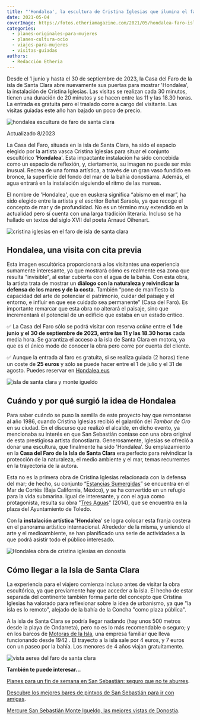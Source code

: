 ```yaml
---
title: "'Hondalea', la escultura de Cristina Iglesias que ilumina el faro de la isla de Santa Clara"
date: 2021-05-04
coverImage: https://fotos.etheriamagazine.com/2021/05/hondalea-faro-isla-santa-clara-Cristina-Iglesias.jpg
categories: 
  - planes-originales-para-mujeres
  - planes-cultura-ocio
  - viajes-para-mujeres
  - visitas-guiadas
authors: 
  - Redacción Etheria
---
```


Desde el 1 junio y hasta el 30 de septiembre de 2023, la Casa del Faro de la isla de 
Santa Clara abre nuevamente sus puertas para mostrar 'Hondalea', la instalación de 
Cristina Iglesias. Las visitas se realizan cada 30 minutos, tienen una duración de 20 
minutos y se hacen entre las 11 y las 18.30 horas. La entrada es gratuita pero el 
traslado corre a cargo del visitante. Las visitas guiadas este año han bajado un poco de 
precio. 

![hondalea escultura de faro de santa clara](https://fotos.etheriamagazine.com/2021/05/hondalea-faro-isla-santa-clara-Cristina-Iglesias.jpg "Hondalea en proceso de construcción. © J.Luis López de Zubiria")

Actualizado 8/2023 

La Casa del Faro, situada en la isla de Santa Clara, ha sido el espacio elegido por la 
artista vasca Cristina Iglesias para situar el conjunto escultórico '**Hondalea**'. Esta 
impactante instalación ha sido concebida como un espacio de reflexión, y, ciertamente, 
su imagen no puede ser más inusual. Recrea de una forma artística, a través de un gran 
vaso fundido en bronce, la superficie del fondo del mar de la bahía donostiarra. Además, 
el agua entrará en la instalación siguiendo el ritmo de las mareas. 

El nombre de 'Hondalea', que en euskera significa “abismo en el mar”, ha sido elegido 
entre la artista y el escritor Beñat Saraola, ya que recoge el concepto de mar y de 
profundidad. No es un término muy extendido en la actualidad pero sí cuenta con una 
larga tradición literaria. Incluso se ha hallado en textos del siglo XVII del poeta 
Arnaud Oihenart. 

![cristina iglesias en el faro de isla de santa clara](https://fotos.etheriamagazine.com/2021/05/Cristina-Iglesias-y-la-Isla-de-Santa-Clara.jpg "Cristina Iglesias en el faro de la Isla de Santa Clara. © Iñigo Aguayo")

## Hondalea, una visita con cita previa

Esta imagen escultórica proporcionará a los visitantes una experiencia sumamente 
interesante, ya que mostrará cómo es realmente esa zona que resulta "invisible", al 
estar cubierta con el agua de la bahía. Con esta obra, la artista trata de mostrar un 
**diálogo con la naturaleza y reivindicar la defensa de los mares y de la costa**. 
También “pone de manifiesto la capacidad del arte de potenciar el patrimonio, cuidar del 
paisaje y el entorno, e influir en que ese cuidado sea permanente” (Casa del Faro). Es 
importante remarcar que esta obra no alterará el paisaje, sino que incrementará el 
potencial de un edificio que estaba en un estado crítico. 

✅ La Casa del Faro sólo se podrá visitar con reserva _online_ entre el **1 de junio y el 
30 de septiembre de 2023, entre las 11 y las 18.30 horas** cada media hora. Se garantiza 
el acceso a la isla de Santa Clara en motora, ya que es el único modo de conocer la obra 
pero corre por cuenta del cliente. 

✅ Aunque la entrada al faro es gratuita, si se realiza guiada (2 horas) tiene un coste 
de **25 euros** y sólo se puede hacer entre el 1 de julio y el 31 de agosto. Puedes 
reservar en [Hondalea.eus](https://www.donostia.eus/ataria/es/web/hondalea/visita) 

![isla de santa clara y monte igueldo](https://fotos.etheriamagazine.com/2021/05/Isla-de-Santa-Clara-y-Monte-Igueldo.jpg "Isla de Santa Clara, con el faro, y detrás se sitúa el Monte Igueldo. © Íñigo Aguayo")

## Cuándo y por qué surgió la idea de Hondalea

Para saber cuándo se puso la semilla de este proyecto hay que remontarse al año 1986, 
cuando Cristina Iglesias recibió el galardón del _Tambor de Oro_ en su ciudad. En el 
discurso que realizó el alcalde, en dicho evento, ya mencionaba su interés en que San 
Sebastián contase con una obra original de esta prestigiosa artista donostiarra. 
Generosamente, Iglesias se ofreció a donar una escultura, que finalmente ha sido 
'Hondalea'. Su emplazamiento en la **Casa del Faro de la Isla de Santa Clara** era 
perfecto para reivindicar la protección de la naturaleza, el medio ambiente y el mar, 
temas recurrentes en la trayectoria de la autora. 

Esta no es la primera obra de Cristina Iglesias relacionada con la defensa del mar; de 
hecho, su conjunto “[Estancias 
Sumergidas](http://cristinaiglesias.com/es/obras/estancias-sumergidas/)” se encuentra en 
el Mar de Cortés (Baja California, México), y se ha convertido en un refugio para la 
vida submarina. Igual de interesante, y con el agua como protagonista, resulta su obra 
"[Tres Aguas](http://cristinaiglesias.com/es/conceptos/tres-aguas/)" (2014), que se 
encuentra en la plaza del Ayuntamiento de Toledo. 

Con la **instalación artística 'Hondalea**' se logra colocar esta franja costera en el 
panorama artístico internacional. Alrededor de la misma, y uniendo el arte y el 
medioambiente, se han planificado una serie de actividades a la que podrá asistir todo 
el público interesado. 

![Hondalea obra de cristina iglesias en donostia](https://fotos.etheriamagazine.com/2021/05/escultura-faro-santa-clara.jpg "Vista general de Hondalea, obra de Cristina Iglesias. © José Luis López Zubiria")

## Cómo llegar a la Isla de Santa Clara

La experiencia para el viajero comienza incluso antes de visitar la obra escultórica, ya 
que previamente hay que acceder a la isla. El hecho de estar separada del continente 
también forma parte del concepto que Cristina Iglesias ha valorado para reflexionar 
sobre la idea de urbanismo, ya que "la isla es lo remoto", alejado de la bahía de la 
Concha "como plaza pública". 

A la isla de Santa Clara se podría llegar nadando (hay unos 500 metros desde la playa de 
Ondarreta), pero no es lo más recomendable o seguro; y en los barcos de [Motoras de la 
Isla](http://motorasdelaisla.com/tarifas/), una empresa familiar que lleva funcionando 
desde 1942 . El trayecto a la isla sale por 4 euros, y 7 euros con un paseo por la 
bahía. Los menores de 4 años viajan gratuitamente. 

![vista aerea del faro de santa clara](https://fotos.etheriamagazine.com/2021/05/faro-isla-santa-clara.jpg "Vista aérea del faro de Santa Clara (aún en obras). © José Luis López Zubiria")

**También te puede interesar…** 

[Planes para un fin de semana en San Sebastián: seguro que no te 
aburres](https://etheriamagazine.com/2021/04/01/que-ver-hacer-en-san-sebastian/). 

[Descubre los mejores bares de pintxos de San Sebastián para ir con 
amigas](https://etheriamagazine.com/2019/11/08/de-pintxos-por-san-sebastian-y-la-costa-de-guipuzcoa-escapada-con-amigas/). 

[Mercure San Sebastián Monte Igueldo, las mejores vistas de 
Donostia](https://etheriamagazine.com/2020/06/25/hotel-mercure-san-sebastian-monte-igueldo-con-vistas-de-donostia/).
